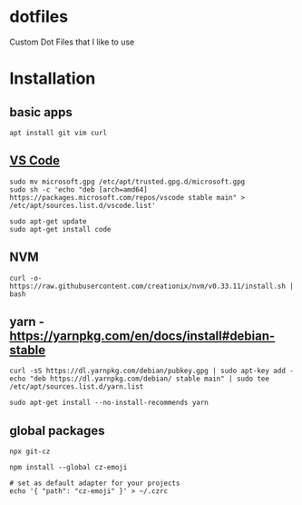 # dotfiles
Custom Dot Files that I like to use

# Installation
## basic apps
`apt install git vim curl`

## [VS Code](https://code.visualstudio.com/docs/setup/linux)
```curl https://packages.microsoft.com/keys/microsoft.asc | gpg --dearmor > microsoft.gpg
sudo mv microsoft.gpg /etc/apt/trusted.gpg.d/microsoft.gpg
sudo sh -c 'echo "deb [arch=amd64] https://packages.microsoft.com/repos/vscode stable main" > /etc/apt/sources.list.d/vscode.list'
```
```
sudo apt-get update
sudo apt-get install code
```

## NVM
`curl -o- https://raw.githubusercontent.com/creationix/nvm/v0.33.11/install.sh | bash`

## yarn - https://yarnpkg.com/en/docs/install#debian-stable
```
curl -sS https://dl.yarnpkg.com/debian/pubkey.gpg | sudo apt-key add -
echo "deb https://dl.yarnpkg.com/debian/ stable main" | sudo tee /etc/apt/sources.list.d/yarn.list

sudo apt-get install --no-install-recommends yarn
```

## global packages
`npx git-cz`

```
npm install --global cz-emoji

# set as default adapter for your projects
echo '{ "path": "cz-emoji" }' > ~/.czrc
```

